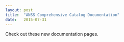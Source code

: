 ```yaml
---
layout: post
title:  "ANSS Comprehensive Catalog Documentation"
date:   2015-07-31
---
```


Check out these new documentation pages.
